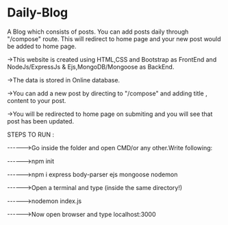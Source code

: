 # Daily-Blog
A Blog which consists of posts. You can add posts daily through "/compose" route. This will redirect to home page and your new post would be added to home page.

->This website is created using HTML,CSS and Bootstrap as FrontEnd and NodeJs/ExpressJs & Ejs,MongoDB/Mongoose as BackEnd.

->The data is stored in Online database.

->You can add a new post by directing to "/compose" and adding title , content to your post.

->You will be redirected to home page on submiting and you will see that post has been updated.

STEPS TO RUN :

------>Go inside the folder and open CMD/or any other.Write following:

------>npm init

------>npm i express body-parser ejs mongoose nodemon

------>Open a terminal and type (inside the same directory!)

------>nodemon index.js

------>Now open browser and type localhost:3000
